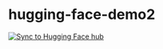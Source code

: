 # hugging-face-demo2
[![Sync to Hugging Face hub](https://github.com/SepidehHosseinian/hugging-face-demo2/actions/workflows/main.yml/badge.svg)](https://github.com/SepidehHosseinian/hugging-face-demo2/actions/workflows/main.yml)
